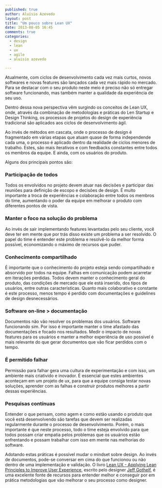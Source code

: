 ```yaml
---
published: true
author: Aluísio Azevedo
layout: post
title: "Um pouco sobre Lean UX"
date: 2013-08-05 16:45
comments: true
categories:
  - design
  - lean
  - ux
  - agile
  - aluisio azevedo
  
---
```



Atualmente, com ciclos de desenvolvimento cada vez mais curtos, novos softwares e novas features são lançados cada vez mais rápido no mercado. Para se destacar com o seu produto neste meio é preciso não só entregar software funcionando, mas também manter a qualidade da experiência de seu uso.

Dentro dessa nova perspectiva vêm surgindo os conceitos de Lean UX, onde, através da combinação de metodologias e práticas do Len Startup e Design Thinking, os processos de projetos do design de experiência tradicional são aplicados aos ciclos de desenvolvimento ágil.

<!-- more -->


Ao invés de métodos em cascata, onde o processo de design é fragmentado em várias etapas que atuam quase de forma independende cada uma, o processo é aplicado dentro da realidade de ciclos menores de trabalho. Estes, são mais iterativos e com feedbacks constantes entre todos os membros da equipe. E ainda, com os usuários do produto.



Alguns dos principais pontos são:



### Participação de todos

Todos os envolvidos no projeto devem atuar nas decisões e participar das reuniões para definição de escopo e decisões de design. É muito importante a troca de experiências e colaboração entre todos os membros do time, aumentando o poder da equipe em melhorar o produto com diferentes pontos de vista.


### Manter o foco na solução do problema

Ao invés de sair implementando features levantadas pelo seu cliente, você deve ter em mente que por trás disso existe um problema a ser resolvido. O papel do time é entender este problema e resolvê-lo da melhor forma possível, economizando o máximo de recursos que puder.


### Conhecimento compartilhado

É importante que o conhecimento do projeto esteja sendo compartilhado e absorvido por todos na equipe. Falhas em comunicação podem acarretar em iterações perdidas. Todos devem manter o conhecimento geral do produto, das condições de mercado que ele está inserido, dos tipos de usuários, entre outras características. Quanto mais colaborativo e constante é este processo, menos tempo é perdido com documentações e guidelines de design desnecessários.


### Software on-line > documentação

Documentos não vão resolver os problemas dos usuários. Software funcionando sim. Por isso é importante manter o time afastado das documentações e focado nos resultados. Medir o impacto de novas features para os usuários e manter a melhor experiência de uso possível é mais relevante do que gerar documentos que vão ficar perdidos com o tempo.


### É permitido falhar

Permissão para falhar gera uma cultura de experimentação e com isso, um ambiente mais criativido e inovador. É essencial que estes ambientes aconteçam em um projeto de ux, para que a equipe consiga testar novas soluções, aprender com as falhas e construir produtos melhores a partir dessas experiências.


### Pesquisas contínuas

Entender o que pensam, como agem e como estão usando o produto que você está desenvolvendo são tarefas que devem ser realizadas regularmente durante o processo de desenvolvimento. Porém, o mais importante é que neste processo, todo o time esteja envolvido para que todos possam criar empatia pelos problemas que os usuários estão enfrentando e possam trabalhar com isso em mente nas melhorias do software.





Adotando estas práticas é possível mudar o mindset sobre design. Ao invés de documentos, pode-se conversar em cima do que funcionou ou não dentro de uma implementação e validação. O livro [Lean UX - Applying Lean Principles to Improve User Experience](http://www.leanuxbook.com/), escrito pelo designer [Jeff Gothelf](http://www.jeffgothelf.com/blog/), é uma excelente fonte de recursos para entender melhor e conseguir por em prática metodologias que vão melhorar o seu processo como designer.














